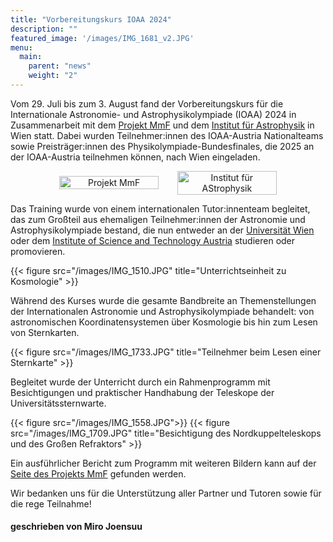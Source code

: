 ```yaml
---
title: "Vorbereitungskurs IOAA 2024"
description: ""
featured_image: '/images/IMG_1681_v2.JPG'
menu:
  main:
    parent: "news"
    weight: "2"
---
```


Vom 29. Juli bis zum 3. August fand der Vorbereitungskurs für die Internationale Astronomie- und Astrophysikolympiade (IOAA) 2024 in Zusammenarbeit mit dem [Projekt MmF](https://mmf.univie.ac.at) und dem [Institut für Astrophysik](https://astro.univie.ac.at) in Wien statt. Dabei wurden Teilnehmer:innen des IOAA-Austria Nationalteams sowie Preisträger:innen des Physikolympiade-Bundesfinales, die 2025 an der IOAA-Austria teilnehmen können, nach Wien eingeladen.

<div style="display: flex; flex-wrap: wrap; justify-content: center; align-items: center; width: 70%; gap: 30px; margin: 0 auto; text-align: center;">
    <a href="https://mmf.univie.ac.at" target="_blank" style="flex-basis: 100%; max-width: 45%;"><img src="/images/mmf logo.png" alt="Projekt MmF" style="width: 100%;"></a>
    <a href="https://astro.univie.ac.at" target="_blank" style="flex-basis: 100%; max-width: 45%;"><img src="/images/csm_institut_astro_logo_a7b5c28a16.png" alt="Institut für AStrophysik" style="width: 100%;"></a>
</div>

Das Training wurde von einem internationalen Tutor:innenteam begleitet, das zum Großteil aus ehemaligen Teilnehmer:innen der Astronomie und Astrophysikolympiade bestand, die nun entweder an der [Universität Wien](https://www.univie.ac.at) oder dem [Institute of Science and Technology Austria](https://ist.ac.at/home) studieren oder promovieren.

{{< figure src="/images/IMG_1510.JPG" title="Unterrichtseinheit zu Kosmologie" >}}

Während des Kurses wurde die gesamte Bandbreite an Themenstellungen der Internationalen Astronomie und Astrophysikolympiade behandelt: von astronomischen Koordinatensystemen über Kosmologie bis hin zum Lesen von Sternkarten.

{{< figure src="/images/IMG_1733.JPG" title="Teilnehmer beim Lesen einer Sternkarte" >}}

Begleitet wurde der Unterricht durch ein Rahmenprogramm mit Besichtigungen und praktischer Handhabung der Teleskope der Universitätssternwarte.

{{< figure src="/images/IMG_1558.JPG">}}
{{< figure src="/images/IMG_1709.JPG" title="Besichtigung des Nordkuppelteleskops und des Großen Refraktors" >}}

Ein ausführlicher Bericht zum Programm mit weiteren Bildern kann auf der [Seite des Projekts MmF](https://mmf.univie.ac.at/astrokurs-2024/) gefunden werden.

Wir bedanken uns für die Unterstützung aller Partner und Tutoren sowie für die rege Teilnahme!

#### geschrieben von Miro Joensuu
